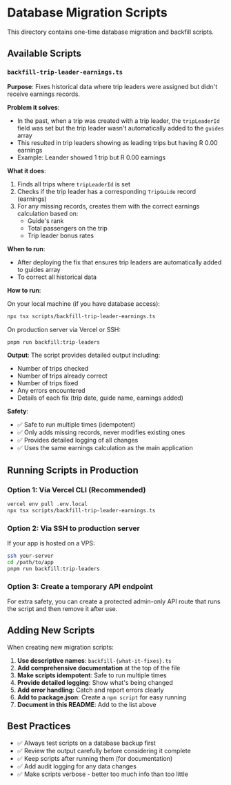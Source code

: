 # Database Migration Scripts

This directory contains one-time database migration and backfill scripts.

## Available Scripts

### `backfill-trip-leader-earnings.ts`

**Purpose**: Fixes historical data where trip leaders were assigned but didn't receive earnings records.

**Problem it solves**:
- In the past, when a trip was created with a trip leader, the `tripLeaderId` field was set but the trip leader wasn't automatically added to the `guides` array
- This resulted in trip leaders showing as leading trips but having R 0.00 earnings
- Example: Leander showed 1 trip but R 0.00 earnings

**What it does**:
1. Finds all trips where `tripLeaderId` is set
2. Checks if the trip leader has a corresponding `TripGuide` record (earnings)
3. For any missing records, creates them with the correct earnings calculation based on:
   - Guide's rank
   - Total passengers on the trip
   - Trip leader bonus rates

**When to run**:
- After deploying the fix that ensures trip leaders are automatically added to guides array
- To correct all historical data

**How to run**:

On your local machine (if you have database access):
```bash
npx tsx scripts/backfill-trip-leader-earnings.ts
```

On production server via Vercel or SSH:
```bash
pnpm run backfill:trip-leaders
```

**Output**:
The script provides detailed output including:
- Number of trips checked
- Number of trips already correct
- Number of trips fixed
- Any errors encountered
- Details of each fix (trip date, guide name, earnings added)

**Safety**:
- ✅ Safe to run multiple times (idempotent)
- ✅ Only adds missing records, never modifies existing ones
- ✅ Provides detailed logging of all changes
- ✅ Uses the same earnings calculation as the main application

## Running Scripts in Production

### Option 1: Via Vercel CLI (Recommended)
```bash
vercel env pull .env.local
npx tsx scripts/backfill-trip-leader-earnings.ts
```

### Option 2: Via SSH to production server
If your app is hosted on a VPS:
```bash
ssh your-server
cd /path/to/app
pnpm run backfill:trip-leaders
```

### Option 3: Create a temporary API endpoint
For extra safety, you can create a protected admin-only API route that runs the script and then remove it after use.

## Adding New Scripts

When creating new migration scripts:

1. **Use descriptive names**: `backfill-{what-it-fixes}.ts`
2. **Add comprehensive documentation** at the top of the file
3. **Make scripts idempotent**: Safe to run multiple times
4. **Provide detailed logging**: Show what's being changed
5. **Add error handling**: Catch and report errors clearly
6. **Add to package.json**: Create a `npm script` for easy running
7. **Document in this README**: Add to the list above

## Best Practices

- ✅ Always test scripts on a database backup first
- ✅ Review the output carefully before considering it complete
- ✅ Keep scripts after running them (for documentation)
- ✅ Add audit logging for any data changes
- ✅ Make scripts verbose - better too much info than too little
